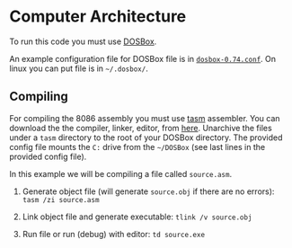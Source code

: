  # Computer Architecture
To run this code you must use [DOSBox](http://www.dosbox.com/).

An example configuration file for DOSBox file is in [`dosbox-0.74.conf`](https://github.com/leyyin/university/blob/master/computer-architecture/dosbox-0.74.conf).
On linux you can put file is in `~/.dosbox/`.

## Compiling
For compiling the 8086 assembly you must use [tasm](https://en.wikipedia.org/wiki/Turbo_Assembler) assembler.
You can download the the compiler, linker, editor, from [here](http://www.cs.ubbcluj.ro/~radu.dragos/asc/tasm-tlink-td.zip). Unarchive the files under a `tasm` directory to the root of your DOSBox directory. The provided config file mounts the `C:` drive from the `~/DOSBox` (see last lines in the provided config file).

In this example we will be compiling a file called `source.asm`.
1. Generate object file (will generate `source.obj` if there are no errors):
`tasm /zi source.asm`

2. Link object file and generate executable:
`tlink /v source.obj`

3. Run file or run (debug) with editor: `td source.exe`

